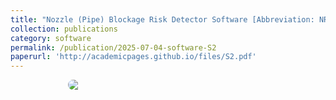 ```yaml
---
title: "Nozzle (Pipe) Blockage Risk Detector Software [Abbreviation: NRMS] Version 1.0"
collection: publications
category: software
permalink: /publication/2025-07-04-software-S2
paperurl: 'http://academicpages.github.io/files/S2.pdf'
---
```

<div style="display:flex; justify-content:center; gap:12px; flex-wrap:wrap;">
  <img src="{{ '/images/nozzle.gif' | relative_url }}" style="flex:0 1 320px; max-width:320px; height:auto; border-radius:8px;">
  </div>
